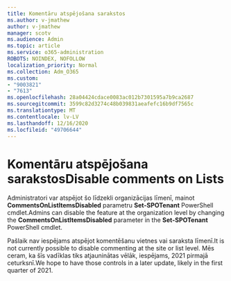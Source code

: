 ```yaml
---
title: Komentāru atspējošana sarakstos
ms.author: v-jmathew
author: v-jmathew
manager: scotv
ms.audience: Admin
ms.topic: article
ms.service: o365-administration
ROBOTS: NOINDEX, NOFOLLOW
localization_priority: Normal
ms.collection: Adm_O365
ms.custom:
- "9003821"
- "7613"
ms.openlocfilehash: 28a04424cdace0083ac012b7301595a7b9ca2687
ms.sourcegitcommit: 3599c82d3274c48b039831aeafefc16b9df7565c
ms.translationtype: MT
ms.contentlocale: lv-LV
ms.lasthandoff: 12/16/2020
ms.locfileid: "49706644"
---
```

# <a name="disable-comments-on-lists"></a><span data-ttu-id="5797d-102">Komentāru atspējošana sarakstos</span><span class="sxs-lookup"><span data-stu-id="5797d-102">Disable comments on Lists</span></span>

<span data-ttu-id="5797d-103">Administratori var atspējot šo līdzekli organizācijas līmenī, mainot **CommentsOnListItemsDisabled** parametru **Set-SPOTenant** PowerShell cmdlet.</span><span class="sxs-lookup"><span data-stu-id="5797d-103">Admins can disable the feature at the organization level by changing the **CommentsOnListItemsDisabled** parameter in the **Set-SPOTenant** PowerShell cmdlet.</span></span>

<span data-ttu-id="5797d-104">Pašlaik nav iespējams atspējot komentēšanu vietnes vai saraksta līmenī.</span><span class="sxs-lookup"><span data-stu-id="5797d-104">It is not currently possible to disable commenting at the site or list level.</span></span> <span data-ttu-id="5797d-105">Mēs ceram, ka šīs vadīklas tiks atjauninātas vēlāk, iespējams, 2021 pirmajā ceturksnī.</span><span class="sxs-lookup"><span data-stu-id="5797d-105">We hope to have those controls in a later update, likely in the first quarter of 2021.</span></span>
